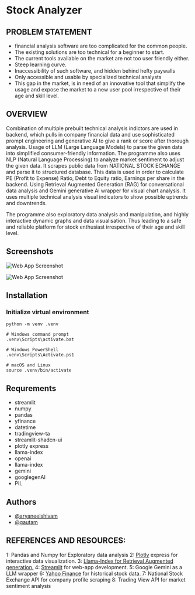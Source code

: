 
# Stock Analyzer

## PROBLEM STATEMENT
- financial analysis software are too complicated for the common people.
- The existing solutions are too technical for a beginner to start.
- The current tools available on the market are not too user friendly either.
- Steep learning curve.
- Inaccessibility of such software, and hidden behind hefty paywalls
- Only accessible and usable by specialized technical analysts
- This gap in the market, is in need of an innovative tool that simplify the usage and expose the market to a new user pool irrespective of their age and skill level.

## OVERVIEW

Combination of multiple prebuilt technical analysis indictors are used in backend, which pulls in company financial data and use sophisticated prompt engineering and generative AI to give a rank or score after thorough analysis. Usage of LLM (Large Language Models) to parse the given data into simplified consumer-friendly information. The programme also uses NLP (Natural Language Processing) to analyze market sentiment to adjust the given data. It scrapes public data from NATIONAL STOCK ECHANGE and parse it to structured database. This data is used in order to calculate PE (Profit to Expense) Ratio, Debt to Equity ratio, Earnings per share in the backend. Using Retrieval Augmented Generation (RAG) for conversational data analysis and Gemini generative Ai wrapper for visual chart analysis. It uses multiple technical analysis visual indicators to show possible uptrends and downtrends.

The programme also exploratory data analysis and manipulation, and highly interactive dynamic graphs and data visualisation. Thus leading to a safe and reliable platform for stock enthusiast irrespective of their age and skill level.





## Screenshots

![Web App Screenshot](https://i.postimg.cc/jjM8G9Rf/ss1.png)

![Web App Screenshot](https://i.postimg.cc/9MzxVpfn/ss2.jpg)


## Installation

### Initialize virtual environment

```
python -m venv .venv
```
```
# Windows command prompt
.venv\Scripts\activate.bat

# Windows PowerShell
.venv\Scripts\Activate.ps1

# macOS and Linux
source .venv/bin/activate
```

## Requrements
- streamlit
- numpy
- pandas
- yfinance
- datetime
- tradingview-ta
- streamlit-shadcn-ui
- plotly express
- llama-index
- openai
- llama-index 
- gemini
- googlegenAI
- PIL
    
## Authors

- [@aryaneelshivam](https://github.com/aryaneelshivam)
- [@gautam](https://github.com/ryuiiji)


## REFERENCES AND RESOURCES:

1: Pandas and Numpy for Exploratory data analysis
2: [Plotly](https://plotly.com) express for interactive data visualization.
3: [Llama-Index for Retrieval Augmented generation.]( https://www.llamaindex.ai)
4: [Streamlit]( https://streamlit.io) for web-app development.
5: Google Gemini as a LLM wrapper
6: [Yahoo Finance](https://pypi.org/project/yfinance/) for historical stock data.
7: National Stock Exchange API for company profile scraping
8: Trading View API for market sentiment analysis
